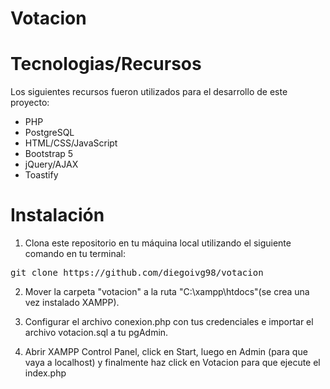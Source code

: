 # Votacion

# Tecnologias/Recursos
Los siguientes recursos fueron utilizados para el desarrollo de este proyecto:

- PHP
- PostgreSQL
- HTML/CSS/JavaScript
- Bootstrap 5
- jQuery/AJAX
- Toastify

# Instalación

1. Clona este repositorio en tu máquina local utilizando el siguiente comando en tu terminal:
<pre>git clone https://github.com/diegoivg98/votacion</pre>

2. Mover la carpeta "votacion" a la ruta "C:\xampp\htdocs"(se crea una vez instalado XAMPP).

3. Configurar el archivo conexion.php con tus credenciales e importar el archivo votacion.sql a tu pgAdmin. 

4. Abrir XAMPP Control Panel, click en Start, luego en Admin (para que vaya a localhost) y finalmente haz click en Votacion para que ejecute el index.php
